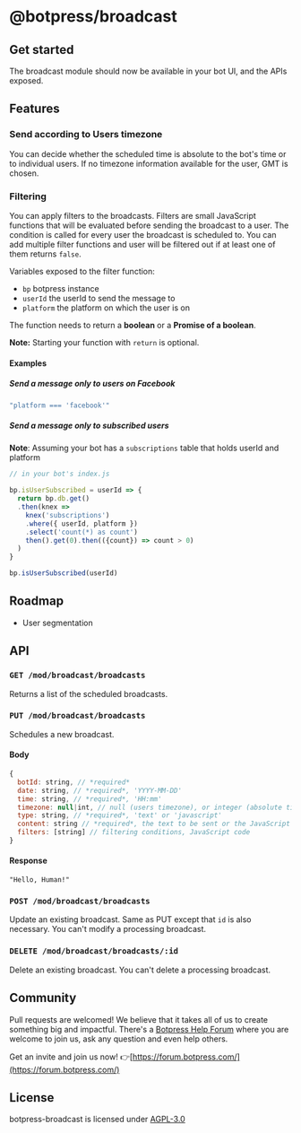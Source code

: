 # @botpress/broadcast

## Get started

The broadcast module should now be available in your bot UI, and the APIs exposed.

## Features

### Send according to Users timezone

You can decide whether the scheduled time is absolute to the bot's time or to individual users. If no timezone information available for the user, GMT is chosen.

### Filtering

You can apply filters to the broadcasts. Filters are small JavaScript functions that will be evaluated before sending the broadcast to a user. The condition is called for every user the broadcast is scheduled to. You can add multiple filter functions and user will be filtered out if at least one of them returns `false`.

Variables exposed to the filter function:

- `bp` botpress instance
- `userId` the userId to send the message to
- `platform` the platform on which the user is on

The function needs to return a **boolean** or a **Promise of a boolean**.

**Note:** Starting your function with `return` is optional.

#### Examples

##### Send a message only to users on Facebook

```js
"platform === 'facebook'"
```

##### Send a message only to subscribed users

**Note**: Assuming your bot has a `subscriptions` table that holds userId and platform

```js
// in your bot's index.js

bp.isUserSubscribed = userId => {
  return bp.db.get()
  .then(knex =>
    knex('subscriptions')
    .where({ userId, platform })
    .select('count(*) as count')
    then().get(0).then(({count}) => count > 0)
  )
}
```

```js
bp.isUserSubscribed(userId)
```

## Roadmap

- User segmentation

## API

### `GET /mod/broadcast/broadcasts`

Returns a list of the scheduled broadcasts.

### `PUT /mod/broadcast/broadcasts`

Schedules a new broadcast.

#### Body

```js
{
  botId: string, // *required*
  date: string, // *required*, 'YYYY-MM-DD'
  time: string, // *required*, 'HH:mm'
  timezone: null|int, // null (users timezone), or integer (absolute timezone)
  type: string, // *required*, 'text' or 'javascript'
  content: string // *required*, the text to be sent or the JavaScript code to execute,
  filters: [string] // filtering conditions, JavaScript code
}
```

#### Response

```
"Hello, Human!"
```

### `POST /mod/broadcast/broadcasts`

Update an existing broadcast. Same as PUT except that `id` is also necessary. You can't modify a processing broadcast.

### `DELETE /mod/broadcast/broadcasts/:id`

Delete an existing broadcast. You can't delete a processing broadcast.

## Community

Pull requests are welcomed! We believe that it takes all of us to create something big and impactful.
There's a [Botpress Help Forum](https://forum.botpress.com/) where you are welcome to join us, ask any question and even help others.

Get an invite and join us now! 👉[https://forum.botpress.com/](https://forum.botpress.com/)

## License

botpress-broadcast is licensed under [AGPL-3.0](/LICENSE)
